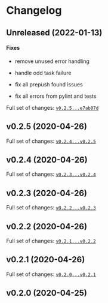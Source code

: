 # Changelog

## Unreleased (2022-01-13)

#### Fixes

-   remove unused error handling

-   handle odd task failure

-   fix all prepush found issues

-   fix all errors from pylint and tests

Full set of changes:
[`v0.2.5...e7ab07d`](git@github.com:nialov/drillcore-transformations/compare/v0.2.5...e7ab07d)

## v0.2.5 (2020-04-26)

Full set of changes:
[`v0.2.4...v0.2.5`](git@github.com:nialov/drillcore-transformations/compare/v0.2.4...v0.2.5)

## v0.2.4 (2020-04-26)

Full set of changes:
[`v0.2.3...v0.2.4`](git@github.com:nialov/drillcore-transformations/compare/v0.2.3...v0.2.4)

## v0.2.3 (2020-04-26)

Full set of changes:
[`v0.2.2...v0.2.3`](git@github.com:nialov/drillcore-transformations/compare/v0.2.2...v0.2.3)

## v0.2.2 (2020-04-26)

Full set of changes:
[`v0.2.1...v0.2.2`](git@github.com:nialov/drillcore-transformations/compare/v0.2.1...v0.2.2)

## v0.2.1 (2020-04-26)

Full set of changes:
[`v0.2.0...v0.2.1`](git@github.com:nialov/drillcore-transformations/compare/v0.2.0...v0.2.1)

## v0.2.0 (2020-04-25)
